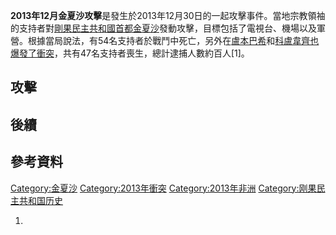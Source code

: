 **2013年12月金夏沙攻擊**是發生於2013年12月30日的一起攻擊事件。當地宗教領袖的支持者對[剛果民主共和國首都](https://zh.wikipedia.org/wiki/剛果民主共和國 "wikilink")[金夏沙](../Page/金夏沙.md "wikilink")發動攻擊，目標包括了電視台、機場以及軍營。根據當局說法，有54名支持者於戰鬥中死亡，另外在[盧本巴希](../Page/盧本巴希.md "wikilink")和[科盧韋齊也爆發了衝突](https://zh.wikipedia.org/wiki/科盧韋齊 "wikilink")，共有47名支持者喪生，總計逮捕人數約百人\[1\]。

## 攻擊

## 後續

## 參考資料

[Category:金夏沙](https://zh.wikipedia.org/wiki/Category:金夏沙 "wikilink")
[Category:2013年衝突](https://zh.wikipedia.org/wiki/Category:2013年衝突 "wikilink")
[Category:2013年非洲](https://zh.wikipedia.org/wiki/Category:2013年非洲 "wikilink")
[Category:刚果民主共和国历史](https://zh.wikipedia.org/wiki/Category:刚果民主共和国历史 "wikilink")

1.